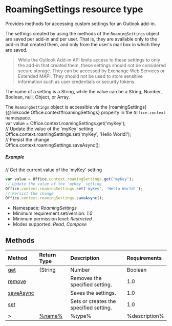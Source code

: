 # RoamingSettings resource type

Provides methods for accessing custom settings for an Outlook add-in.

The settings created by using the methods of the `RoamingSettings` object are saved per add-in and per user. That is, they are available only to the add-in that created them, and only from the user's mail box in which they are saved. 	 
 	 
> While the Outlook Add-in API limits access to these settings to only the add-in that created them, these settings should not be considered secure storage. They can be accessed by Exchange Web Services or Extended MAPI. They should not be used to store sensitive information such as user credentials or security tokens. 	 
 	 
The name of a setting is a String, while the value can be a String, Number, Boolean, null, Object, or Array. 	 
 	 
The `RoamingSettings` object is accessible via the [roamingSettings]{@linkcode Office.context#roamingSettings} property in the `Office.context` namespace. 	 
var value = Office.context.roamingSettings.get('myKey'); 	 
// Update the value of the 'myKey' setting 	 
Office.context.roamingSettings.set('myKey', 'Hello World!'); 	 
// Persist the change 	 
Office.context.roamingSettings.saveAsync(); 	 
##### Example 
 	 
// Get the current value of the 'myKey' setting 	 

```js 	 
var value = Office.context.roamingSettings.get('myKey'); 	 
// Update the value of the 'myKey' setting 	 
Office.context.roamingSettings.set('myKey', 'Hello World!'); 	 
// Persist the change 	 
Office.context.roamingSettings.saveAsync(); 	 
```


*	Namespace: *RoamingSettings*
*	Minimum requirement set/version: *1.0*
*	Minimum permission level: *Restricted*
*	Modes supported: *Read, Compose*



## Methods

| Method	   | Return Type    | Description | Requirements|
|:-------------|:---------------|:------------|:----|
| [get](get)     | (String|Number|Boolean|Object|Array) | Retrieves the specified setting. | 1.0|  
| [remove](remove)     |  | Removes the specified setting. | 1.0|  
| [saveAsync](saveasync)     |  | Saves the settings. | 1.0|  
| [set](set)     |  | Sets or creates the specified setting. | 1.0|  
>| [%name%](%link%)     | %type% | %description% | %req%|

